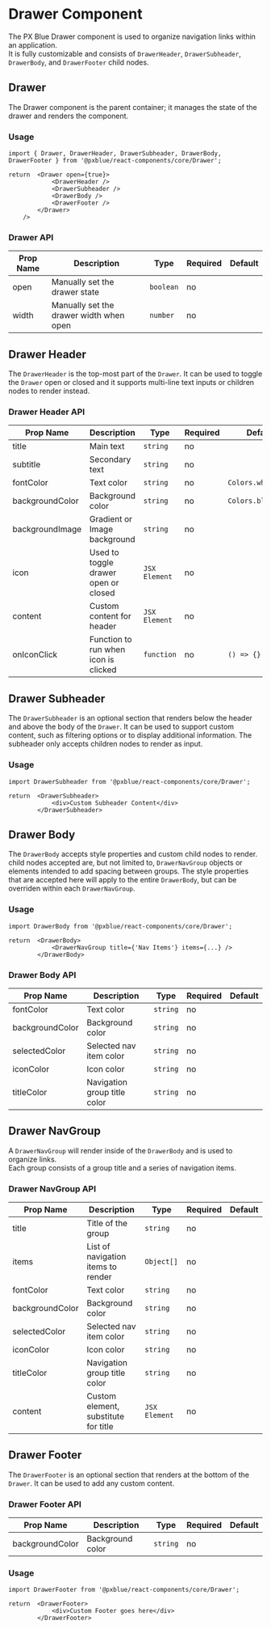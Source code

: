 # Drawer Component
The PX Blue Drawer component is used to organize navigation links within an application.  
It is fully customizable and consists of `DrawerHeader`, `DrawerSubheader`, `DrawerBody`, and `DrawerFooter` child nodes.


## Drawer
The Drawer component is the parent container; it manages the state of the drawer and renders the component.

### Usage
```
import { Drawer, DrawerHeader, DrawerSubheader, DrawerBody, DrawerFooter } from '@pxblue/react-components/core/Drawer';

return  <Drawer open={true}>
            <DrawerHeader />
            <DrawerSubheader />
            <DrawerBody />
            <DrawerFooter />
        </Drawer>
    />
```

### Drawer API
| Prop Name           | Description                                      | Type        | Required | Default  |          
|---------------------|--------------------------------------------------|-------------|----------|----------|
| open                | Manually set the drawer state                    | `boolean`   | no       |          |
| width               | Manually set the drawer width when open          | `number `   | no       |          |


## Drawer Header
The `DrawerHeader` is the top-most part of the `Drawer`.
It can be used to toggle the `Drawer` open or closed and it supports multi-line text inputs or children nodes to render instead.    
    
### Drawer Header API
| Prop Name       | Description                             | Type          | Required | Default            |
|-----------------|-----------------------------------------|---------------|----------|--------------------|
| title           |  Main text                              | `string`      | no      |                    |   
| subtitle        | Secondary text                          | `string`      | no       |                    |
| fontColor       | Text color                              | `string`      | no       | `Colors.white[50]` |
| backgroundColor | Background color                        | `string`      | no       | `Colors.blue[500]` |
| backgroundImage | Gradient or Image background            | `string`      | no       |                    |
| icon            | Used to toggle drawer open or closed    | `JSX Element` | no       |                    | 
| content         | Custom content for header               | `JSX Element` | no       |                    |
| onIconClick     | Function to run when icon is clicked    | `function`    | no       | `() => {}`         |

## Drawer Subheader
The `DrawerSubheader` is an optional section that renders below the header and above the body of the `Drawer`.
It can be used to support custom content, such as filtering options or to display additional information.
The subheader only accepts children nodes to render as input.

### Usage
```
import DrawerSubheader from '@pxblue/react-components/core/Drawer';

return  <DrawerSubheader>
            <div>Custom Subheader Content</div>
        </DrawerSubheader>
```

## Drawer Body
The `DrawerBody` accepts style properties and custom child nodes to render.
child nodes accepted are, but not limited to, `DrawerNavGroup` objects or elements intended to add spacing between groups.
The style properties that are accepted here will apply to the entire `DrawerBody`, but can be overriden within each `DrawerNavGroup`.

### Usage
```
import DrawerBody from '@pxblue/react-components/core/Drawer';

return  <DrawerBody>
            <DrawerNavGroup title={'Nav Items'} items={...} />
        </DrawerBody>
```

### Drawer Body API
| Prop Name       | Description                             | Type          | Required | Default |
|-----------------|-----------------------------------------|---------------|----------|---------|
| fontColor       | Text color                              | `string`      | no       |         |   
| backgroundColor | Background color                        | `string`      | no       |         |   
| selectedColor   | Selected nav item color                 | `string`      | no       |         |   
| iconColor       | Icon color                              | `string`      | no       |         |   
| titleColor      | Navigation group title color            | `string`      | no       |         |   



## Drawer NavGroup 
A `DrawerNavGroup` will render inside of the `DrawerBody` and is used to organize links.  
Each group consists of a group title and a series of navigation items.

### Drawer NavGroup API
| Prop Name       | Description                             | Type          | Required | Default |
|-----------------|-----------------------------------------|---------------|----------|---------|
| title           | Title of the group                      | `string`      | no       |         |  
| items           | List of navigation items to render      | `Object[]`    | no       |         |  
| fontColor       | Text color                              | `string`      | no       |         |   
| backgroundColor | Background color                        | `string`      | no       |         |   
| selectedColor   | Selected nav item color                 | `string`      | no       |         |   
| iconColor       | Icon color                              | `string`      | no       |         |   
| titleColor      | Navigation group title color            | `string`      | no       |         |  
| content         | Custom element, substitute for title    | `JSX Element` | no       |         |    


## Drawer Footer
The `DrawerFooter` is an optional section that renders at the bottom of the `Drawer`.
It can be used to add any custom content.


### Drawer Footer API
| Prop Name       | Description                             | Type          | Required | Default |
|-----------------|-----------------------------------------|---------------|----------|---------|
| backgroundColor | Background color                        | `string`      | no       |         |   

### Usage
```
import DrawerFooter from '@pxblue/react-components/core/Drawer';

return  <DrawerFooter>
            <div>Custom Footer goes here</div>
        </DrawerFooter>
```

